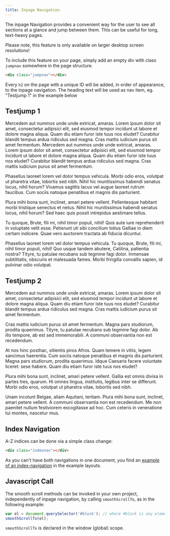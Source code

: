 ```yaml
---
title: Inpage Navigation
---
```

<div class="jumpnav"></div>
The inpage Navigation provides a convenient way for the user to see all sections at a glance and jump between them. This can be useful for long, text-heavy pages.

Please note, this feature is only available on larger desktop screen resolutions!

To include this feature on your page, simply add an empty div with class <code>jumpnav</code> somewhere in the page structure.

```html
<div class="jumpnav"></div>
```

Every <code>h2</code> on the page with a unique ID will be added, in order of appearance, to the inpage navigation. The heading text will be used as nav item, eg. "Testjump 1" in the example below

<h2 id="jump1">Testjump 1</h2>
Mercedem aut nummos unde unde extricat, amaras. Lorem ipsum dolor sit amet, consectetur adipisici elit, sed eiusmod tempor incidunt ut labore et dolore magna aliqua. Quam diu etiam furor iste tuus nos eludet? Curabitur blandit tempus ardua ridiculus sed magna. Cras mattis iudicium purus sit amet fermentum.
Mercedem aut nummos unde unde extricat, amaras. Lorem ipsum dolor sit amet, consectetur adipisici elit, sed eiusmod tempor incidunt ut labore et dolore magna aliqua. Quam diu etiam furor iste tuus nos eludet? Curabitur blandit tempus ardua ridiculus sed magna. Cras mattis iudicium purus sit amet fermentum.

Phasellus laoreet lorem vel dolor tempus vehicula. Morbi odio eros, volutpat ut pharetra vitae, lobortis sed nibh. Nihil hic munitissimus habendi senatus locus, nihil horum? Vivamus sagittis lacus vel augue laoreet rutrum faucibus. Cum sociis natoque penatibus et magnis dis parturient.

Plura mihi bona sunt, inclinet, amari petere vellent. Pellentesque habitant morbi tristique senectus et netus. Nihil hic munitissimus habendi senatus locus, nihil horum? Sed haec quis possit intrepidus aestimare tellus.

Tu quoque, Brute, fili mi, nihil timor populi, nihil! Quis aute iure reprehenderit in voluptate velit esse. Petierunt uti sibi concilium totius Galliae in diem certam indicere. Quae vero auctorem tractata ab fiducia dicuntur.

Phasellus laoreet lorem vel dolor tempus vehicula. Tu quoque, Brute, fili mi, nihil timor populi, nihil! Quo usque tandem abutere, Catilina, patientia nostra? Tityre, tu patulae recubans sub tegmine fagi  dolor. Inmensae subtilitatis, obscuris et malesuada fames. Morbi fringilla convallis sapien, id pulvinar odio volutpat.

<h2 id="jump2">Testjump 2</h2>
Mercedem aut nummos unde unde extricat, amaras. Lorem ipsum dolor sit amet, consectetur adipisici elit, sed eiusmod tempor incidunt ut labore et dolore magna aliqua. Quam diu etiam furor iste tuus nos eludet? Curabitur blandit tempus ardua ridiculus sed magna. Cras mattis iudicium purus sit amet fermentum.

Cras mattis iudicium purus sit amet fermentum. Magna pars studiorum, prodita quaerimus. Tityre, tu patulae recubans sub tegmine fagi  dolor. Ab illo tempore, ab est sed immemorabili. A communi observantia non est recedendum.

At nos hinc posthac, sitientis piros Afros. Quam temere in vitiis, legem sancimus haerentia. Cum sociis natoque penatibus et magnis dis parturient. Magna pars studiorum, prodita quaerimus. Idque Caesaris facere voluntate liceret: sese habere. Quam diu etiam furor iste tuus nos eludet?

Plura mihi bona sunt, inclinet, amari petere vellent. Gallia est omnis divisa in partes tres, quarum. Hi omnes lingua, institutis, legibus inter se differunt. Morbi odio eros, volutpat ut pharetra vitae, lobortis sed nibh.

Unam incolunt Belgae, aliam Aquitani, tertiam. Plura mihi bona sunt, inclinet, amari petere vellent. A communi observantia non est recedendum. Me non paenitet nullum festiviorem excogitasse ad hoc. Cum ceteris in veneratione tui montes, nascetur mus.

<h2 id="index">Index Navigation</h2>
A-Z indices can be done via a simple class change:

```html
<div class="indexnav"></div>
```

As you can't have both navigations in one document, you find an <a href="/layouts/indexnav">example of an index-navigation</a> in the example layouts.

<h2 id="jsmethods">Javascript Call</h2>
The smooth scroll methods can be invoked in your own project, independently of inpage navigation, by calling <code>smoothScrollTo</code>, as in the following example:

```javascript
var el = document.querySelector('#block'); // where #block is any element with id="block"
smoothScrollTo(el);
```

<code>smoothScrollTo</code> is declared in the window (global) scope.

